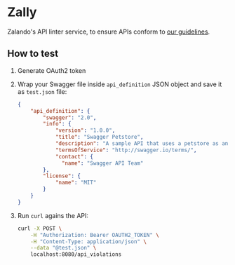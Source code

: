 # Zally

Zalando's API linter service, to ensure APIs conform to
[our guidelines](http://zalando.github.io/restful-api-guidelines/).

## How to test

1. Generate OAuth2 token

2. Wrap your Swagger file inside `api_definition` JSON object and save it as `test.json` file:
    ```json
    {
        "api_definition": {
            "swagger": "2.0",
            "info": {
                "version": "1.0.0",
                "title": "Swagger Petstore",
                "description": "A sample API that uses a petstore as an example to demonstrate features in the swagger-2.0 specification",
                "termsOfService": "http://swagger.io/terms/",
                "contact": {
                  "name": "Swagger API Team"
            },
            "license": {
                "name": "MIT"
            }
        }
    }
    ```

3. Run `curl` agains the API:
    ```bash
    curl -X POST \
        -H "Authorization: Bearer OAUTH2_TOKEN" \
        -H "Content-Type: application/json" \
        --data "@test.json" \
        localhost:8080/api_violations
    ```
